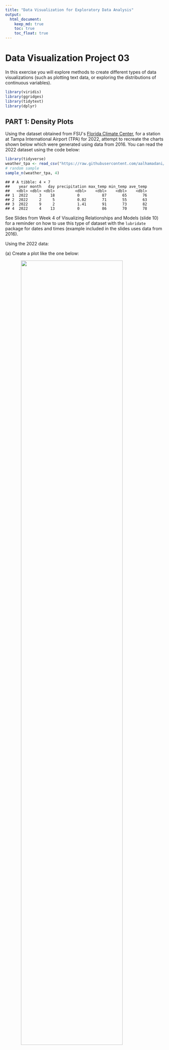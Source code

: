 ```yaml
---
title: "Data Visualization for Exploratory Data Analysis"
output: 
  html_document:
    keep_md: true
    toc: true
    toc_float: true
---
```


# Data Visualization Project 03


In this exercise you will explore methods to create different types of data visualizations (such as plotting text data, or exploring the distributions of continuous variables).


``` r
library(viridis)
library(ggridges)
library(tidytext)
library(dplyr)
```


## PART 1: Density Plots

Using the dataset obtained from FSU's [Florida Climate Center](https://climatecenter.fsu.edu/climate-data-access-tools/downloadable-data), for a station at Tampa International Airport (TPA) for 2022, attempt to recreate the charts shown below which were generated using data from 2016. You can read the 2022 dataset using the code below: 


``` r
library(tidyverse)
weather_tpa <- read_csv("https://raw.githubusercontent.com/aalhamadani/datasets/master/tpa_weather_2022.csv")
# random sample 
sample_n(weather_tpa, 4)
```

```
## # A tibble: 4 × 7
##    year month   day precipitation max_temp min_temp ave_temp
##   <dbl> <dbl> <dbl>         <dbl>    <dbl>    <dbl>    <dbl>
## 1  2022     3    18          0          87       65       76
## 2  2022     2     5          0.02       71       55       63
## 3  2022     9     2          1.41       91       73       82
## 4  2022     4    13          0          86       70       78
```

See Slides from Week 4 of Visualizing Relationships and Models (slide 10) for a reminder on how to use this type of dataset with the `lubridate` package for dates and times (example included in the slides uses data from 2016).

Using the 2022 data: 

(a) Create a plot like the one below:

<img src="https://raw.githubusercontent.com/aalhamadani/dataviz_final_project/main/figures/tpa_max_temps_facet.png" width="80%" style="display: block; margin: auto;" />

Hint: the option `binwidth = 3` was used with the `geom_histogram()` function.


``` r
ggplot(weather_tpa) +
  geom_histogram(aes(x = max_temp, fill = month), binwidth = 3, color = "white") +
  facet_wrap(~ month, ncol = 4, labeller = as_labeller(c('1'="January",'2'="February",'3'="March",'4'="April",'5'="May",'6'="June",'7'="July",'8'="August",'9'="Septmeber",'10'="October",'11'="November",'12'="December"))) +
  scale_fill_viridis() +
  labs(x="Maximum temperatures",y="Number of days") +
  guides(fill=FALSE) +
  theme_bw() +
  theme(axis.title.x = element_text(size = "15"), axis.title.y = element_text(size = "15"), strip.text = element_text(size = "12"))
```

```
## Warning: The `<scale>` argument of `guides()` cannot be `FALSE`. Use "none" instead as
## of ggplot2 3.3.4.
## This warning is displayed once every 8 hours.
## Call `lifecycle::last_lifecycle_warnings()` to see where this warning was
## generated.
```

![](stucki_project_03_files/figure-html/part a recreation-1.png)<!-- -->

``` r
# save png
ggsave("../figures/part_a_max_temps.png")
```


(b) Create a plot like the one below:

<img src="https://raw.githubusercontent.com/aalhamadani/dataviz_final_project/main/figures/tpa_max_temps_density.png" width="80%" style="display: block; margin: auto;" />

Hint: check the `kernel` parameter of the `geom_density()` function, and use `bw = 0.5`.


``` r
ggplot(weather_tpa) +
  geom_density(aes(x = max_temp), kernel = "epanechnikov", bw = 0.5, fill = "gray40", size = 0.9) +
  labs(x="Maximum temperature") +
  theme_minimal() +
  theme(axis.title.x = element_text(size = "15"), axis.title.y = element_text(size =  "15"))
```

```
## Warning: Using `size` aesthetic for lines was deprecated in ggplot2 3.4.0.
## ℹ Please use `linewidth` instead.
## This warning is displayed once every 8 hours.
## Call `lifecycle::last_lifecycle_warnings()` to see where this warning was
## generated.
```

![](stucki_project_03_files/figure-html/part b recreation-1.png)<!-- -->

``` r
# save png
ggsave("../figures/part_b_max_temp.png")
```


(c) Create a plot like the one below:

<img src="https://raw.githubusercontent.com/aalhamadani/dataviz_final_project/main/figures/tpa_max_temps_density_facet.png" width="80%" style="display: block; margin: auto;" />

Hint: default options for `geom_density()` were used. 


``` r
ggplot(weather_tpa) +
  geom_density(aes(x = max_temp, fill = month)) +
  scale_fill_viridis() +
  guides(fill = FALSE) +
  labs(x = "Maximum temperatures", y = NULL, title = "Density plots for each month in 2016") +
  facet_wrap(~ month, ncol = 4, labeller = as_labeller(c('1'="January",'2'="February",'3'="March",'4'="April",'5'="May",'6'="June",'7'="July",'8'="August",'9'="Septmeber",'10'="October",'11'="November",'12'="December"))) +
  theme_bw() +
  theme(axis.title.x = element_text(size = "15"), strip.text = element_text(size = "12"), plot.title = element_text(size = "18"))
```

![](stucki_project_03_files/figure-html/part c recreation-1.png)<!-- -->

``` r
# save png
ggsave("../figures/part_c_max_temps.png")
```


(d) Generate a plot like the chart below:


<img src="https://raw.githubusercontent.com/aalhamadani/dataviz_final_project/main/figures/tpa_max_temps_ridges_plasma.png" width="80%" style="display: block; margin: auto;" />

Hint: use the`{ggridges}` package, and the `geom_density_ridges()` function paying close attention to the `quantile_lines` and `quantiles` parameters. The plot above uses the `plasma` option (color scale) for the _viridis_ palette.


``` r
ggplot(data = weather_tpa, mapping = aes(x = max_temp, y = reorder(factor(month, levels = rev(unique(month)),ordered = TRUE),month), fill = ..x..)) + # reorder by month for December at top
  geom_density_ridges_gradient(quantile_lines = TRUE, quantile_fun = median) +
  scale_fill_viridis(option = "plasma") +
  labs(y = NULL, x = "Maximum temperature (in Fahrenheit degrees)", fill = NULL) +
  scale_y_discrete(labels = c('1'="January",'2'="February",'3'="March",'4'="April",'5'="May",'6'="June",'7'="July",'8'="August",'9'="Septmeber",'10'="October",'11'="November",'12'="December")) +
  theme_ridges()+
  theme(axis.title.x=element_text(size = "15"))
```

```
## Warning: The dot-dot notation (`..x..`) was deprecated in ggplot2 3.4.0.
## ℹ Please use `after_stat(x)` instead.
## This warning is displayed once every 8 hours.
## Call `lifecycle::last_lifecycle_warnings()` to see where this warning was
## generated.
```

![](stucki_project_03_files/figure-html/part d recreation-1.png)<!-- -->

``` r
# save png
ggsave("../figures/part_d_max_temp.png")
```


(e) Create a plot of your choice that uses the attribute for precipitation _(values of -99.9 for temperature or -99.99 for precipitation represent missing data)_.


``` r
ggplot(weather_tpa) +
  geom_line(aes(x = day, y = precipitation, color = month), size = 1) +
  facet_wrap(~ month, ncol=4, labeller = as_labeller(c('1'="January",'2'="February",'3'="March",'4'="April",'5'="May",'6'="June",'7'="July",'8'="August",'9'="Septmeber",'10'="October",'11'="November",'12'="December"))) +
  scale_color_viridis() +
  labs(x=NULL,y=NULL, title = "Precipitation in 2022") +
  guides(color=FALSE) +
  theme_bw() +
  theme(plot.title=element_text(size = "18"))
```

![](stucki_project_03_files/figure-html/part e precipitation-1.png)<!-- -->

``` r
# save png
ggsave("../figures/part_e_precipitation.png")
```


## PART 2 

> **You can choose to work on either Option (A) or Option (B)**. Remove from this template the option you decided not to work on. 


### Option (A): Visualizing Text Data

Review the set of slides (and additional resources linked in it) for visualizing text data: Week 6 PowerPoint slides of Visualizing Text Data. 

Choose any dataset with text data, and create at least one visualization with it. For example, you can create a frequency count of most used bigrams, a sentiment analysis of the text data, a network visualization of terms commonly used together, and/or a visualization of a topic modeling approach to the problem of identifying words/documents associated to different topics in the text data you decide to use. 

Make sure to include a copy of the dataset in the `data/` folder, and reference your sources if different from the ones listed below:

- [Billboard Top 100 Lyrics](https://raw.githubusercontent.com/aalhamadani/dataviz_final_project/main/data/BB_top100_2015.csv)

- [RateMyProfessors comments](https://raw.githubusercontent.com/aalhamadani/dataviz_final_project/main/data/rmp_wit_comments.csv)

- [FL Poly News Articles](https://raw.githubusercontent.com/aalhamadani/dataviz_final_project/main/data/flpoly_news_SP23.csv)


(to get the "raw" data from any of the links listed above, simply click on the `raw` button of the GitHub page and copy the URL to be able to read it in your computer using the `read_csv()` function)


``` r
# get data
song <- read_csv("../data/BB_top100_2015.csv")

# fix data
song_sentiment <- song %>%
  unnest_tokens(word, Lyrics) %>% # pick songs from lyrics
  inner_join(get_sentiments("bing")) %>%
  count(Rank, index = Rank, sentiment) %>% # organize by rank
  pivot_wider(names_from = sentiment, values_from = n) %>%
  mutate_all(~ replace(., is.na(.), 0)) %>% # remove NA, change to 0 values
  mutate(net_sentiment = positive - negative) # calc net

ggplot(song_sentiment,aes(x = Rank, y = net_sentiment, fill = net_sentiment > 0)) +
  geom_col() +
  guides(fill = FALSE) +
  labs(x = "Rank", y = NULL, title = "Net Sentiment of Top 100 Songs (2015)") +
  scale_fill_manual(name = "", labels = c("Positive","Negative"), values = c("#FF851B","#3D9970")) +
  theme_minimal()
```

![](stucki_project_03_files/figure-html/sentiment analysis-1.png)<!-- -->

``` r
# save png
ggsave("../figures/option_a_song.png")
```

